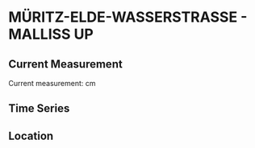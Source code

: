 # MÜRITZ-ELDE-WASSERSTRASSE - MALLISS UP

## Current Measurement

Current measurement: <Value topic="rivers/pegel-online/MEW/MALLISS-UP/measurementValue"/> cm

## Time Series

<TimeSeries topic="rivers/pegel-online/MEW/MALLISS-UP/measurementValue" period="week" />

## Location

<WorldMap>
  <Marker lat="53.19043848001249" lon="11.343929440378497" labelTopic="rivers/pegel-online/MEW/MALLISS-UP/measurementValue" />
</WorldMap>

